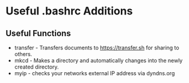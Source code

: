 # Useful .bashrc Additions

## Useful Functions

- transfer - Transfers documents to https://transfer.sh for sharing to others.
- mkcd - Makes a directory and automatically changes into the newly created directory.
- myip - checks your networks external IP address via dyndns.org